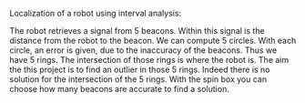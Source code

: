 Localization of a robot using interval analysis:

The robot retrieves a signal from 5 beacons. Within this signal is the distance from the robot to the beacon. We can compute 5 circles. With each circle, an error is given, due to the inaccuracy of the beacons. Thus we have 5 rings. The intersection of those rings is where the robot is.
The aim the this project is to find an outlier in those 5 rings. Indeed there is no solution for the intersection of the 5 rings.
With the spin box you can choose how many beacons are accurate to find a solution.
